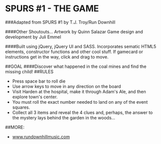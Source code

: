 # SPURS #1 - THE GAME
###Adapted from SPURS #1 by T.J. Troy/Run Downhill

####Other Shoutouts...
Artwork by Quinn Salazar
Game design and development by Juli Emmel

####Built using jQuery, jQuery UI and SASS.
Incorporates sematic HTML5 elements, constructor functions and other cool stuff. If gamecard or instructions get in the way, click and drag to move. 

##GOAL
####Discover what happened in the coal mines and find the missing child! 
##RULES
* Press space bar to roll die
* Use arrow keys to move in any direction on the board
* Visit Harden at the hospital, make it through Adam's Ale, and then explore town's center. 
* You must roll the exact number needed to land on any of the event squares. 
* Collect all 3 items and reveal the 4 clues and, perhaps, the answer to the mystery lays behind the garden in the woods...

##MORE:

* www.rundownhillmusic.com
